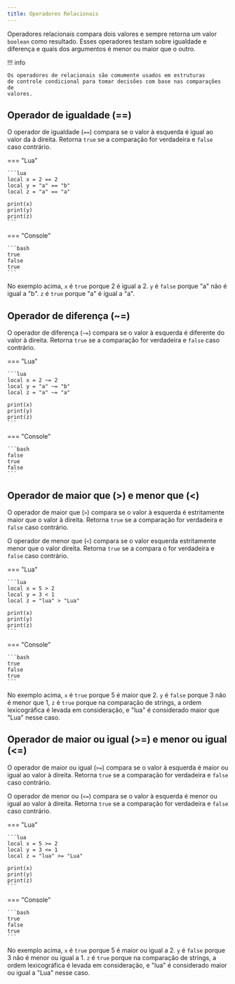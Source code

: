 ```yaml
---
title: Operadores Relacionais
---
```


Operadores relacionais compara dois valores e sempre retorna um valor `boolean`
como resultado.
Esses operadores testam sobre igualdade e diferença e quais dos argumentos
é menor ou maior que o outro.

!!! info

    Os operadores de relacionais são comumente usados em estruturas
    de controle condicional para tomar decisões com base nas comparações de
    valores.

## Operador de igualdade (==)

O operador de igualdade (`==`) compara se o valor à esquerda é igual ao valor
da à direita. Retorna `true` se a comparação for verdadeira e `false` caso
contrário.

=== "Lua"

    ```lua
    local x = 2 == 2
    local y = "a" == "b"
    local z = "a" == "a"

    print(x)
    print(y)
    print(z)
    ```

=== "Console"

    ```bash
    true
    false
    true
    ```

No exemplo acima, `x` é `true` porque 2 é igual a 2. `y` é `false` porque "a"
não é igual a "b". `z` é `true` porque "a" é igual a "a".

## Operador de diferença (~=)

O operador de diferença (`~=`) compara se o valor à esquerda é diferente do
valor à direita. Retorna `true` se a comparação for verdadeira e `false` caso
contrário.

=== "Lua"

    ```lua
    local x = 2 ~= 2
    local y = "a" ~= "b"
    local z = "a" ~= "a"

    print(x)
    print(y)
    print(z)
    ```

=== "Console"

    ```bash
    false
    true
    false
    ```

## Operador de maior que (>) e menor que (<)

O operador de maior que (`>`) compara se o valor à esquerda é estritamente maior
que o valor à direita. Retorna `true` se a comparação for verdadeira e `false`
caso contrário.

O operador de menor que (`<`) compara se o valor esquerda estritamente menor
que o valor direita. Retorna `true` se a compara o for verdadeira e `false`
caso contrário.

=== "Lua"

    ```lua
    local x = 5 > 2
    local y = 3 < 1
    local z = "lua" > "Lua"

    print(x)
    print(y)
    print(z)
    ```

=== "Console"

    ```bash
    true
    false
    true
    ```

No exemplo acima, `x` é `true` porque 5 é maior que 2. `y` é `false` porque 3
não é menor que 1, `z` é `true` porque na comparação de strings, a ordem
lexicográfica é levada em consideração, e "lua" é considerado maior que "Lua"
nesse caso.

## Operador de maior ou igual (>=) e menor ou igual (<=)

O operador de maior ou igual (`>=`) compara se o valor à esquerda é maior ou
igual ao valor à direita. Retorna `true` se a comparação for verdadeira e `false`
caso contrário.

O operador de menor ou (`<=`) compara se o valor à esquerda é menor ou igual ao
valor à direita. Retorna `true` se a comparação for verdadeira e `false` caso
contrário.

=== "Lua"

    ```lua
    local x = 5 >= 2
    local y = 3 <= 1
    local z = "lua" >= "Lua"

    print(x)
    print(y)
    print(z)
    ```

=== "Console"

    ```bash
    true
    false
    true
    ```

No exemplo acima, `x` é `true` porque 5 é maior ou igual a 2. `y` é `false`
porque 3 não é menor ou igual a 1. `z` é `true` porque na comparação de
strings, a ordem lexicográfica é levada em consideração, e "lua" é
considerado maior ou igual a "Lua" nesse caso.
